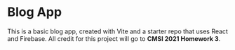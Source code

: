 # Blog App

This is a basic blog app, created with Vite and a starter repo that uses React and Firebase. All credit for this project will go to **CMSI 2021 Homework 3**.
